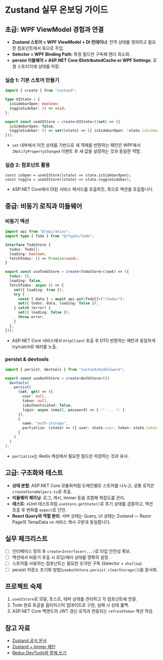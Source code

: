 ﻿# Zustand 실무 온보딩 가이드

## 초급: WPF ViewModel 경험과 연결
- **Zustand 스토어 = WPF ViewModel + DI 컨테이너**: 전역 상태를 정의하고 필요한 컴포넌트에서 훅으로 주입.
- **Selector = WPF Binding Path**: 특정 필드만 구독해 렌더 최소화.
- **persist 미들웨어 = ASP.NET Core IDistributedCache or WPF Settings**: 로컬 스토리지에 상태를 저장.

### 실습 1: 기본 스토어 만들기
```ts
import { create } from "zustand";

type UIState = {
  isSidebarOpen: boolean;
  toggleSidebar: () => void;
};

export const useUIStore = create<UIState>((set) => ({
  isSidebarOpen: false,
  toggleSidebar: () => set((state) => ({ isSidebarOpen: !state.isSidebarOpen })),
}));
```
- `set` 내부에서 이전 상태를 기반으로 새 객체를 반환하는 패턴은 WPF에서 `INotifyPropertyChanged` 이벤트 후 새 값을 설정하는 것과 동일한 역할.

### 실습 2: 컴포넌트 활용
```tsx
const isOpen = useUIStore((state) => state.isSidebarOpen);
const toggle = useUIStore((state) => state.toggleSidebar);
```
- ASP.NET Core에서 DI된 서비스 메서드를 호출하듯, 훅으로 액션을 호출합니다.

## 중급: 비동기 로직과 미들웨어
### 비동기 액션
```ts
import api from "@/api/axios";
import type { Todo } from "@/types/todo";

interface TodoStore {
  todos: Todo[];
  loading: boolean;
  fetchTodos: () => Promise<void>;
}

export const useTodoStore = create<TodoStore>((set) => ({
  todos: [],
  loading: false,
  fetchTodos: async () => {
    set({ loading: true });
    try {
      const { data } = await api.get<Todo[]>("/todos");
      set({ todos: data, loading: false });
    } catch (error) {
      set({ loading: false });
      throw error;
    }
  },
}));
```
- ASP.NET Core 서비스에서 `HttpClient` 호출 후 DTO 반환하는 패턴과 동일하게 try/catch로 에러를 노출.

### persist & devtools
```ts
import { persist, devtools } from "zustand/middleware";

export const useAuthStore = create<AuthStore>()(
  devtools(
    persist(
      (set, get) => ({
        user: null,
        token: null,
        isAuthenticated: false,
        login: async (email, password) => { /* ... */ },
      }),
      {
        name: "auth-storage",
        partialize: (state) => ({ user: state.user, token: state.token }),
      }
    )
  )
);
```
- `partialize`는 Redis 캐싱에서 필요한 필드만 저장하는 것과 유사.

## 고급: 구조화와 테스트
- **상태 분할**: ASP.NET Core 모듈화처럼 도메인별로 스토어를 나누고, 공통 로직은 `createStoreHelpers.ts`로 추출.
- **미들웨어 체이닝**: 로그, 캐시, Immer 등을 조합해 복잡도를 관리.
- **테스트**: xUnit 테스트처럼 `useStore.getState()`로 초기 상태를 검증하고, 액션 호출 후 변화를 `expect`로 단언.
- **React Query와 역할 분리**: 서버 상태는 Query, UI 상태는 Zustand — Razor Page의 TempData vs 서비스 캐시 구분과 동일합니다.

## 실무 체크리스트
- [ ] 인터페이스 정의 후 `create<Interface>(...)`로 타입 안전성 확보.
- [ ] 액션에서 비동기 호출 시 로딩/에러 상태를 명확히 설정.
- [ ] 스토어를 사용하는 컴포넌트는 필요한 조각만 구독 (Selector + `shallow`).
- [ ] persist 저장소 초기화 방법(`useAuthStore.persist.clearStorage()`)을 문서화.

## 프로젝트 숙제
1. `useUIStore`로 모달, 토스트, 테마 상태를 관리하고 각 컴포넌트에 연결.
2. Todo 완료 토글을 옵티미스틱 업데이트로 구현, 실패 시 상태 롤백.
3. ASP.NET Core 백엔드의 JWT 갱신 로직과 연동되는 `refreshToken` 액션 작성.

## 참고 자료
- [Zustand 공식 문서](https://docs.pmnd.rs/zustand/getting-started/introduction)
- [Zustand + Immer 패턴](https://docs.pmnd.rs/zustand/integrations/immer)
- [Redux DevTools와 함께 쓰기](https://github.com/pmndrs/zustand#redux-devtools)
